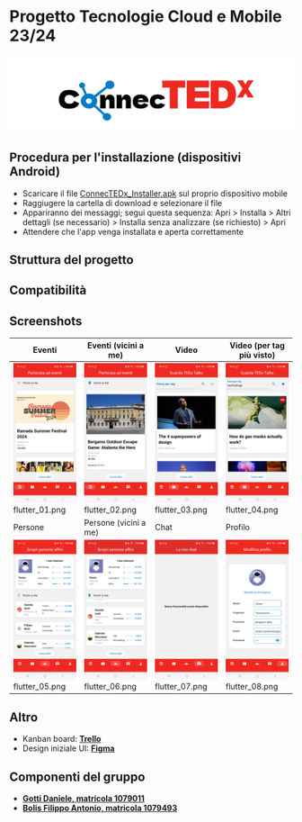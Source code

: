 # Progetto Tecnologie Cloud e Mobile 23/24
![logo](https://github.com/DanieleGotti/ConnecTEDx/blob/main/ConnecTEDx/doc/img/logo.png)

## Procedura per l'installazione (dispositivi Android)
- Scaricare il file [ConnecTEDx_Installer.apk](https://github.com/DanieleGotti/ConnecTEDx/blob/main/ConnecTEDx/ConnecTEDx_Installer.apk) sul proprio dispositivo mobile
- Raggiugere la cartella di download e selezionare il file
- Appariranno dei messaggi; segui questa sequenza: Apri > Installa > Altri dettagli (se necessario) > Installa senza analizzare (se richiesto) > Apri
- Attendere che l'app venga installata e aperta correttamente

## Struttura del progetto

## Compatibilità 


## Screenshots
| Eventi | Eventi (vicini a me) | Video | Video (per tag più visto) |
|--------|----------------------|-------|--------------------------|
| ![Evento](https://github.com/DanieleGotti/ConnecTEDx/blob/main/ConnecTEDx/code/flutter/connectedx/flutter_01.png)flutter_01.png | ![Eventi vicini a me](https://github.com/DanieleGotti/ConnecTEDx/blob/main/ConnecTEDx/code/flutter/connectedx/flutter_02.png)flutter_02.png | ![Video](https://github.com/DanieleGotti/ConnecTEDx/blob/main/ConnecTEDx/code/flutter/connectedx/flutter_03.png)flutter_03.png | ![Video per tag più visto](https://github.com/DanieleGotti/ConnecTEDx/blob/main/ConnecTEDx/code/flutter/connectedx/flutter_04.png)flutter_04.png |
| Persone | Persone (vicini a me) | Chat | Profilo |
| ![Persone](https://github.com/DanieleGotti/ConnecTEDx/blob/main/ConnecTEDx/code/flutter/connectedx/flutter_05.png)flutter_05.png | ![Persone vicini a me](https://github.com/DanieleGotti/ConnecTEDx/blob/main/ConnecTEDx/code/flutter/connectedx/flutter_06.png)flutter_06.png | ![Chat](https://github.com/DanieleGotti/ConnecTEDx/blob/main/ConnecTEDx/code/flutter/connectedx/flutter_07.png)flutter_07.png | ![Profilo](https://github.com/DanieleGotti/ConnecTEDx/blob/main/ConnecTEDx/code/flutter/connectedx/flutter_08.png)flutter_08.png |

## Altro
- Kanban board: [__Trello__](https://trello.com/b/WBCqqAyc/connectedx)
- Design iniziale UI: [__Figma__](https://www.figma.com/file/DXUDugR8lhHtBvBZ2NX0oj/ConnecTEDx?type=design&node-id=0%3A1&mode=design&t=8OvN5yfO4kw7GyV1-1) 

## Componenti del gruppo
- [__Gotti Daniele, matricola 1079011__](https://github.com/DanieleGotti)
- [__Bolis Filippo Antonio, matricola 1079493__](https://github.com/FilippoBolis)
